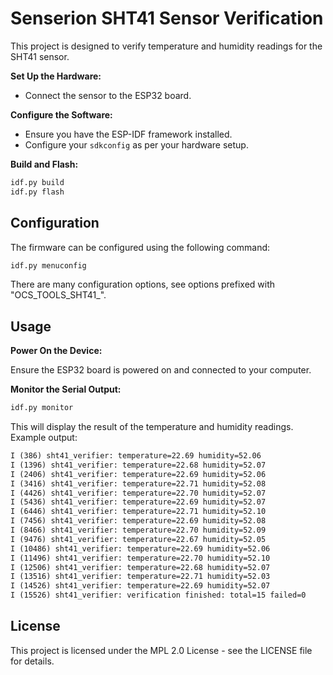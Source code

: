 # Senserion SHT41 Sensor Verification

This project is designed to verify temperature and humidity readings for the SHT41 sensor.

**Set Up the Hardware:**

- Connect the sensor to the ESP32 board.

**Configure the Software:**

- Ensure you have the ESP-IDF framework installed.
- Configure your `sdkconfig` as per your hardware setup.

**Build and Flash:**

```bash
idf.py build
idf.py flash
```

## Configuration

The firmware can be configured using the following command:

```bash
idf.py menuconfig
```

There are many configuration options, see options prefixed with "OCS_TOOLS_SHT41_".

## Usage

**Power On the Device:**

Ensure the ESP32 board is powered on and connected to your computer.

**Monitor the Serial Output:**

```bash
idf.py monitor
```

This will display the result of the temperature and humidity readings. Example output:

```txt
I (386) sht41_verifier: temperature=22.69 humidity=52.06
I (1396) sht41_verifier: temperature=22.68 humidity=52.07
I (2406) sht41_verifier: temperature=22.69 humidity=52.06
I (3416) sht41_verifier: temperature=22.71 humidity=52.08
I (4426) sht41_verifier: temperature=22.70 humidity=52.07
I (5436) sht41_verifier: temperature=22.69 humidity=52.07
I (6446) sht41_verifier: temperature=22.71 humidity=52.10
I (7456) sht41_verifier: temperature=22.69 humidity=52.08
I (8466) sht41_verifier: temperature=22.70 humidity=52.09
I (9476) sht41_verifier: temperature=22.67 humidity=52.05
I (10486) sht41_verifier: temperature=22.69 humidity=52.06
I (11496) sht41_verifier: temperature=22.70 humidity=52.10
I (12506) sht41_verifier: temperature=22.68 humidity=52.07
I (13516) sht41_verifier: temperature=22.71 humidity=52.03
I (14526) sht41_verifier: temperature=22.69 humidity=52.07
I (15526) sht41_verifier: verification finished: total=15 failed=0
```

## License

This project is licensed under the MPL 2.0 License - see the LICENSE file for details.
